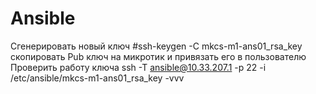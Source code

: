 # Ansible
Сгенерировать новый ключ
#ssh-keygen -C mkcs-m1-ans01_rsa_key
скопировать Pub ключ на микротик и привязать его в пользователю
Проверить работу ключа
ssh -T ansible@10.33.207.1 -p 22 -i /etc/ansible/mkcs-m1-ans01_rsa_key -vvv
